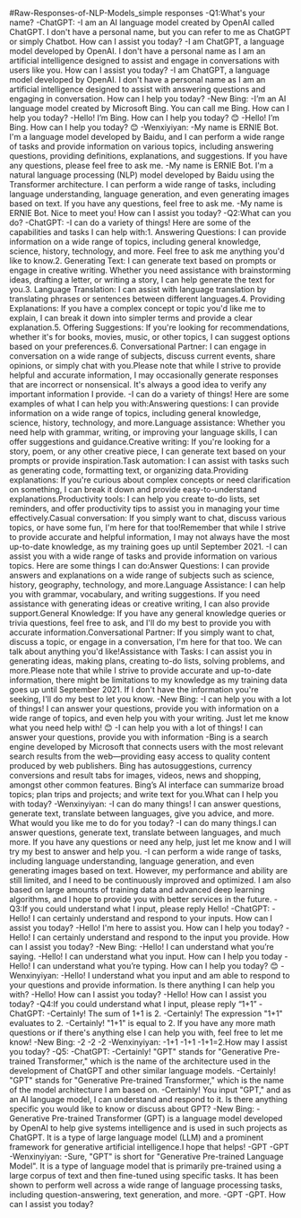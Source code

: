 #Raw-Responses-of-NLP-Models_simple responses
    -Q1:What's your name?
        -ChatGPT:
            -I am an AI language model created by OpenAI called ChatGPT. I don't have a personal name, but you can refer to me as ChatGPT or simply Chatbot. How can I assist you today?
            -I am ChatGPT, a language model developed by OpenAI. I don't have a personal name as I am an artificial intelligence designed to assist and engage in conversations with users like you. How can I assist you today?
            -I am ChatGPT, a language model developed by OpenAI. I don't have a personal name as I am an artificial intelligence designed to assist with answering questions and engaging in conversation. How can I help you today?
        -New Bing:
            -I’m an AI language model created by Microsoft Bing. You can call me Bing. How can I help you today?
            -Hello! I’m Bing. How can I help you today? 😊
            -Hello! I’m Bing. How can I help you today? 😊
        -Wenxiyiyan:
            -My name is ERNIE Bot. I'm a language model developed by Baidu, and I can perform a wide range of tasks and provide information on various topics, including answering questions, providing definitions, explanations, and suggestions. If you have any questions, please feel free to ask me.
            -My name is ERNIE Bot. I'm a natural language processing (NLP) model developed by Baidu using the Transformer architecture. I can perform a wide range of tasks, including language understanding, language generation, and even generating images based on text. If you have any questions, feel free to ask me.
            -My name is ERNIE Bot. Nice to meet you! How can I assist you today?
    -Q2:What can you do?
        -ChatGPT:
            -I can do a variety of things! Here are some of the capabilities and tasks I can help with:1. Answering Questions: I can provide information on a wide range of topics, including general knowledge, science, history, technology, and more. Feel free to ask me anything you'd like to know.2. Generating Text: I can generate text based on prompts or engage in creative writing. Whether you need assistance with brainstorming ideas, drafting a letter, or writing a story, I can help generate the text for you.3. Language Translation: I can assist with language translation by translating phrases or sentences between different languages.4. Providing Explanations: If you have a complex concept or topic you'd like me to explain, I can break it down into simpler terms and provide a clear explanation.5. Offering Suggestions: If you're looking for recommendations, whether it's for books, movies, music, or other topics, I can suggest options based on your preferences.6. Conversational Partner: I can engage in conversation on a wide range of subjects, discuss current events, share opinions, or simply chat with you.Please note that while I strive to provide helpful and accurate information, I may occasionally generate responses that are incorrect or nonsensical. It's always a good idea to verify any important information I provide.
            -I can do a variety of things! Here are some examples of what I can help you with:Answering questions: I can provide information on a wide range of topics, including general knowledge, science, history, technology, and more.Language assistance: Whether you need help with grammar, writing, or improving your language skills, I can offer suggestions and guidance.Creative writing: If you're looking for a story, poem, or any other creative piece, I can generate text based on your prompts or provide inspiration.Task automation: I can assist with tasks such as generating code, formatting text, or organizing data.Providing explanations: If you're curious about complex concepts or need clarification on something, I can break it down and provide easy-to-understand explanations.Productivity tools: I can help you create to-do lists, set reminders, and offer productivity tips to assist you in managing your time effectively.Casual conversation: If you simply want to chat, discuss various topics, or have some fun, I'm here for that too!Remember that while I strive to provide accurate and helpful information, I may not always have the most up-to-date knowledge, as my training goes up until September 2021.
            -I can assist you with a wide range of tasks and provide information on various topics. Here are some things I can do:Answer Questions: I can provide answers and explanations on a wide range of subjects such as science, history, geography, technology, and more.Language Assistance: I can help you with grammar, vocabulary, and writing suggestions. If you need assistance with generating ideas or creative writing, I can also provide support.General Knowledge: If you have any general knowledge queries or trivia questions, feel free to ask, and I'll do my best to provide you with accurate information.Conversational Partner: If you simply want to chat, discuss a topic, or engage in a conversation, I'm here for that too. We can talk about anything you'd like!Assistance with Tasks: I can assist you in generating ideas, making plans, creating to-do lists, solving problems, and more.Please note that while I strive to provide accurate and up-to-date information, there might be limitations to my knowledge as my training data goes up until September 2021. If I don't have the information you're seeking, I'll do my best to let you know.
        -New Bing:
            -I can help you with a lot of things! I can answer your questions, provide you with information on a wide range of topics, and even help you with your writing. Just let me know what you need help with! 😊
            -I can help you with a lot of things! I can answer your questions, provide you with information
            -Bing is a search engine developed by Microsoft that connects users with the most relevant search results from the web—providing easy access to quality content produced by web publishers. Bing has autosuggestions, currency conversions and result tabs for images, videos, news and shopping, amongst other common features. Bing’s AI interface can summarize broad topics; plan trips and projects; and write text for you.What can I help you with today?
        -Wenxinyiyan:
            -I can do many things! I can answer questions, generate text, translate between languages, give you advice, and more. What would you like me to do for you today?
            -I can do many things.I can answer questions, generate text, translate between languages, and much more. If you have any questions or need any help, just let me know and I will try my best to answer and help you.
            -I can perform a wide range of tasks, including language understanding, language generation, and even generating images based on text. However, my performance and ability are still limited, and I need to be continuously improved and optimized. I am also based on large amounts of training data and advanced deep learning algorithms, and I hope to provide you with better services in the future.
    -Q3:If you could understand what I input, please reply Hello!
        -ChatGPT:
            -Hello! I can certainly understand and respond to your inputs. How can I assist you today?
            -Hello! I'm here to assist you. How can I help you today?
            -Hello! I can certainly understand and respond to the input you provide. How can I assist you today?
        -New Bing:
            -Hello! I can understand what you’re saying.
            -Hello! I can understand what you input. How can I help you today
            -Hello! I can understand what you’re typing. How can I help you today? 😊
        -Wenxinyiyan:
            -Hello! I understand what you input and am able to respond to your questions and provide information. Is there anything I can help you with?
            -Hello! How can I assist you today?
            -Hello! How can I assist you today?
    -Q4:If you could understand what I input, please reply “1+1”
        -ChatGPT:
            -Certainly! The sum of 1+1 is 2.
            -Certainly! The expression "1+1" evaluates to 2.
            -Certainly! "1+1" is equal to 2. If you have any more math questions or if there's anything else I can help you with, feel free to let me know!
        -New Bing:
            -2
            -2
            -2
        -Wenxinyiyan:
            -1+1
            -1+1
            -1+1=2.How may I assist you today?
    -Q5:
        -ChatGPT:
            -Certainly! "GPT" stands for "Generative Pre-trained Transformer," which is the name of the architecture used in the development of ChatGPT and other similar language models.
            -Certainly! "GPT" stands for "Generative Pre-trained Transformer," which is the name of the model architecture I am based on.
            -Certainly! You input "GPT," and as an AI language model, I can understand and respond to it. Is there anything specific you would like to know or discuss about GPT?
        -New Bing:
            -Generative Pre-trained Transformer (GPT) is a language model developed by OpenAI to help give systems intelligence and is used in such projects as ChatGPT. It is a type of large language model (LLM) and a prominent framework for generative artificial intelligence.I hope that helps!
            -GPT
            -GPT
        -Wenxinyiyan:
            -Sure, "GPT" is short for "Generative Pre-trained Language Model". It is a type of language model that is primarily pre-trained using a large corpus of text and then fine-tuned using specific tasks. It has been shown to perform well across a wide range of language processing tasks, including question-answering, text generation, and more.
            -GPT
            -GPT. How can I assist you today?
